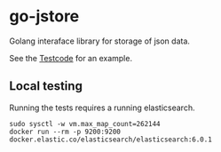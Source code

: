 
go-jstore
================

Golang interaface library for storage of json data.

See the [Testcode](https://github.com/snabble/go-jstore/blob/master/elastic/es_store_test.go#L23) for an example.


Local testing
-------------------
Running the tests requires a running elasticsearch.

```
sudo sysctl -w vm.max_map_count=262144
docker run --rm -p 9200:9200 docker.elastic.co/elasticsearch/elasticsearch:6.0.1
```
